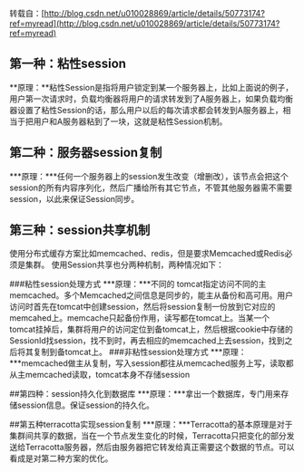 转载自：[http://blog.csdn.net/u010028869/article/details/50773174?ref=myread](http://blog.csdn.net/u010028869/article/details/50773174?ref=myread)

## 第一种：粘性session
**原理：**粘性Session是指将用户锁定到某一个服务器上，比如上面说的例子，用户第一次请求时，负载均衡器将用户的请求转发到了A服务器上，如果负载均衡器设置了粘性Session的话，那么用户以后的每次请求都会转发到A服务器上，相当于把用户和A服务器粘到了一块，这就是粘性Session机制。

## 第二种：服务器session复制
***原理：***任何一个服务器上的session发生改变（增删改），该节点会把这个 session的所有内容序列化，然后广播给所有其它节点，不管其他服务器需不需要session，以此来保证Session同步。

## 第三种：session共享机制
使用分布式缓存方案比如memcached、redis，但是要求Memcached或Redis必须是集群。
使用Session共享也分两种机制，两种情况如下：

###粘性session处理方式
***原理：***不同的 tomcat指定访问不同的主memcached。多个Memcached之间信息是同步的，能主从备份和高可用。用户访问时首先在tomcat中创建session，然后将session复制一份放到它对应的memcahed上。memcache只起备份作用，读写都在tomcat上。当某一个tomcat挂掉后，集群将用户的访问定位到备tomcat上，然后根据cookie中存储的SessionId找session，找不到时，再去相应的memcached上去session，找到之后将其复制到备tomcat上。
###非粘性session处理方式
***原理：***memcached做主从复制，写入session都往从memcached服务上写，读取都从主memcached读取，tomcat本身不存储session

##第四种：session持久化到数据库
***原理：***拿出一个数据库，专门用来存储session信息。保证session的持久化。

##第五种terracotta实现session复制
***原理：***Terracotta的基本原理是对于集群间共享的数据，当在一个节点发生变化的时候，Terracotta只把变化的部分发送给Terracotta服务器，然后由服务器把它转发给真正需要这个数据的节点。可以看成是对第二种方案的优化。
